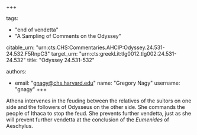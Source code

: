 +++

tags:
- "end of vendetta"
- "A Sampling of Comments on the Odyssey"

citable_urn: "urn:cts:CHS:Commentaries.AHCIP:Odyssey.24.531-24.532.F5RnpC3"
target_urn: "urn:cts:greekLit:tlg0012.tlg002:24.531-24.532"
title: "Odyssey 24.531-532"

authors:
- email: "gnagy@chs.harvard.edu"
  name: "Gregory Nagy"
  username: "gnagy"
+++

<p>Athena intervenes in the feuding between the relatives of the suitors on one side and the followers of Odysseus on the other side. She commands the people of Ithaca to stop the feud. She prevents further vendetta, just as she will prevent further vendetta at the conclusion of the <em>Eumenides</em> of Aeschylus.</p>